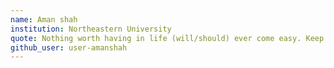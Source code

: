 ```yaml
---
name: Aman shah
institution: Northeastern University
quote: Nothing worth having in life (will/should) ever come easy. Keep Grinding!
github_user: user-amanshah
---
```

